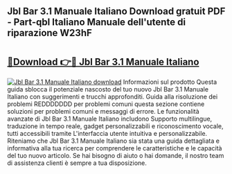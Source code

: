 ## Jbl Bar 3.1 Manuale Italiano Download gratuit PDF - Part-qbl Italiano Manuale dell'utente di riparazione W23hF

# <h2><a href="http://dfgrgp.blite.top/?on=Jbl+Bar+3.1+Manuale+Italiano">🔗Download 👉🔴 Jbl Bar 3.1 Manuale Italiano</a></h2>

[![Jbl Bar 3.1 Manuale Italiano download](https://i.imgur.com/lujVjoI.png)](http://dfgrgp.blite.top/?on=Jbl+Bar+3.1+Manuale+Italiano)
Informazioni sul prodotto Questa guida sblocca il potenziale nascosto del tuo nuovo Jbl Bar 3.1 Manuale Italiano con suggerimenti e trucchi approfonditi. Guida alla risoluzione dei problemi REDDDDDDD per problemi comuni questa sezione contiene soluzioni per problemi comuni e messaggi di errore. Le funzionalità avanzate di Jbl Bar 3.1 Manuale Italiano includono Supporto multilingue, traduzione in tempo reale, gadget personalizzabili e riconoscimento vocale, tutti accessibili tramite L'interfaccia utente intuitiva e personalizzabile. Riteniamo che Jbl Bar 3.1 Manuale Italiano sia stata una guida dettagliata e informativa alla tua ricerca per comprendere le caratteristiche e le capacità del tuo nuovo articolo. Se hai bisogno di aiuto o hai domande, il nostro team di assistenza clienti è sempre a tua disposizione.
